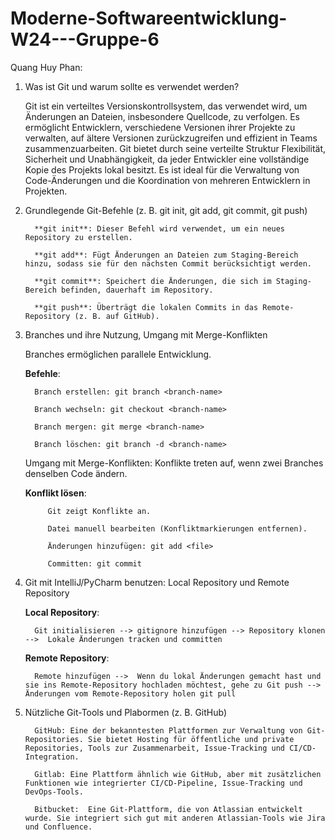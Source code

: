 # Moderne-Softwareentwicklung-W24---Gruppe-6

Quang Huy Phan:

1. Was ist Git und warum sollte es verwendet werden?

   
      Git ist ein verteiltes Versionskontrollsystem, das verwendet wird, um Änderungen an Dateien, insbesondere Quellcode, zu verfolgen. Es ermöglicht Entwicklern, verschiedene Versionen ihrer Projekte zu verwalten, auf ältere Versionen zurückzugreifen und effizient in Teams zusammenzuarbeiten. Git bietet durch seine verteilte Struktur Flexibilität, Sicherheit und Unabhängigkeit, da jeder Entwickler eine vollständige Kopie des Projekts lokal besitzt. Es ist ideal für die Verwaltung von Code-Änderungen und die Koordination von mehreren Entwicklern in Projekten.


2. Grundlegende Git-Befehle (z. B. git init, git add, git commit, git push)
  
         **git init**: Dieser Befehl wird verwendet, um ein neues Repository zu erstellen.
   
         **git add**: Fügt Änderungen an Dateien zum Staging-Bereich hinzu, sodass sie für den nächsten Commit berücksichtigt werden.

         **git commit**: Speichert die Änderungen, die sich im Staging-Bereich befinden, dauerhaft im Repository.

         **git push**: Überträgt die lokalen Commits in das Remote-Repository (z. B. auf GitHub).


3. Branches und ihre Nutzung, Umgang mit Merge-Konflikten
   
   Branches ermöglichen parallele Entwicklung.
   
   **Befehle**:
   
         Branch erstellen: git branch <branch-name>
   
         Branch wechseln: git checkout <branch-name>
   
         Branch mergen: git merge <branch-name>
   
         Branch löschen: git branch -d <branch-name>
   
   Umgang mit Merge-Konflikten: Konflikte treten auf, wenn zwei Branches denselben Code ändern.

   **Konflikt lösen**:

            Git zeigt Konflikte an.
         
            Datei manuell bearbeiten (Konfliktmarkierungen entfernen).
   
            Änderungen hinzufügen: git add <file>
   
            Committen: git commit

4. Git mit IntelliJ/PyCharm benutzen: Local Repository und Remote Repository

   **Local Repository**: 
            
         Git initialisieren --> gitignore hinzufügen --> Repository klonen -->  Lokale Änderungen tracken und committen

   **Remote Repository**: 

         Remote hinzufügen -->  Wenn du lokal Änderungen gemacht hast und sie ins Remote-Repository hochladen möchtest, gehe zu Git push --> Änderungen vom Remote-Repository holen git pull


5. Nützliche Git-Tools und Plabormen (z. B. GitHub)
         
         GitHub: Eine der bekanntesten Plattformen zur Verwaltung von Git-Repositories. Sie bietet Hosting für öffentliche und private Repositories, Tools zur Zusammenarbeit, Issue-Tracking und CI/CD-Integration.

         Gitlab: Eine Plattform ähnlich wie GitHub, aber mit zusätzlichen Funktionen wie integrierter CI/CD-Pipeline, Issue-Tracking und DevOps-Tools.

         Bitbucket:  Eine Git-Plattform, die von Atlassian entwickelt wurde. Sie integriert sich gut mit anderen Atlassian-Tools wie Jira und Confluence.